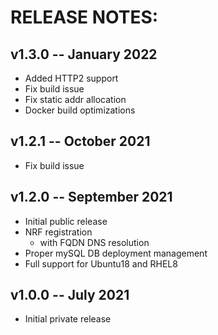 # RELEASE NOTES: #

## v1.3.0 -- January 2022 ##

* Added HTTP2 support
* Fix build issue
* Fix static addr allocation
* Docker build optimizations

## v1.2.1 -- October 2021 ##

* Fix build issue

## v1.2.0 -- September 2021 ##

* Initial public release
* NRF registration
  - with FQDN DNS resolution
* Proper mySQL DB deployment management
* Full support for Ubuntu18 and RHEL8

## v1.0.0 -- July 2021 ##

* Initial private release

